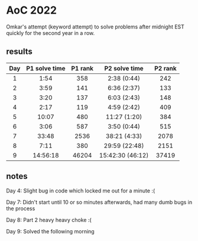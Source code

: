 # AoC 2022

Omkar's attempt (keyword attempt) to solve problems after midnight EST quickly for the second year in a row.

## results 

| Day | P1 solve time | P1 rank |  P2 solve time  | P2 rank |
|:---:|:-------------:|:-------:|:---------------:|:-------:|
|  1  | 1:54  |    358    |  2:38 (0:44)   |    242    |
| 2 | 3:59 | 141 | 6:36 (2:37) | 133 |
| 3 | 3:20 | 137 | 6:03 (2:43) | 148 |
|4| 2:17| 119 | 4:59 (2:42) | 409 |
|5| 10:07 | 480 | 11:27 (1:20) | 384 |
|6| 3:06 | 587 | 3:50 (0:44) | 515 |
|7| 33:48 | 2536 | 38:21 (4:33) | 2078 | 
|8| 7:11 | 380 | 29:59 (22:48) | 2151 |
|9| 14:56:18| 46204 | 15:42:30 (46:12) | 37419 |
## notes

Day 4: Slight bug in code which locked me out for a minute :(

Day 7: Didn't start until 10 or so minutes afterwards, had many dumb bugs in the process

Day 8: Part 2 heavy heavy choke :(

Day 9: Solved the following morning

